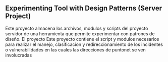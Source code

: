 Experimenting Tool with Design Patterns (Server Project)
--------------------------------------------------------
Este proyecto almacena los archivos, modulos y scripts del proyecto servidor
de una herramienta que permite experimentar con patrones de diseño. El proyecto 
Este proyecto contiene el script y modulos necesarios para realizar el manejo, clasificacion y redireccionamiento de los incidentes o vulnerabilidades en las cuales las direcciones de puntonet se ven involucradas